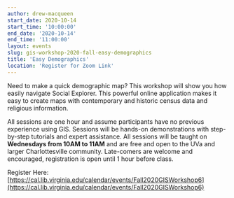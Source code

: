 ```yaml
---
author: drew-macqueen
start_date: 2020-10-14
start_time: '10:00:00'
end_date: '2020-10-14'
end_time: '11:00:00'
layout: events
slug: gis-workshop-2020-fall-easy-demographics
title: 'Easy Demographics'
location: 'Register for Zoom Link'
---
```


Need to make a quick demographic map?  This workshop will show you how easily navigate Social Explorer.  This powerful online application makes it easy to create maps with contemporary and historic census data and religious information.

All sessions are one hour and assume participants have no previous experience using GIS.  Sessions will be hands-on demonstrations with step-by-step tutorials and expert assistance.  All sessions will be taught on **Wednesdays from 10AM to 11AM** and are free and open to the UVa and larger Charlottesville community. Late-comers are welcome and encouraged, registration is open until 1 hour before class.

Register Here: [https://cal.lib.virginia.edu/calendar/events/Fall2020GISWorkshop6](https://cal.lib.virginia.edu/calendar/events/Fall2020GISWorkshop6)
